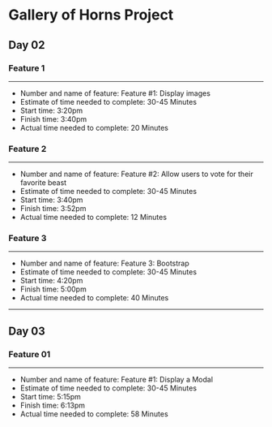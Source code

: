 # Gallery of Horns Project

## Day 02

### Feature 1

---

- Number and name of feature: Feature #1: Display images
- Estimate of time needed to complete: 30-45 Minutes
- Start time: 3:20pm
- Finish time: 3:40pm
- Actual time needed to complete: 20 Minutes

### Feature 2

---

- Number and name of feature: Feature #2: Allow users to vote for their favorite beast
- Estimate of time needed to complete: 30-45 Minutes
- Start time: 3:40pm
- Finish time: 3:52pm
- Actual time needed to complete: 12 Minutes

### Feature 3

---

- Number and name of feature: Feature 3: Bootstrap
- Estimate of time needed to complete: 30-45 Minutes
- Start time: 4:20pm
- Finish time: 5:00pm
- Actual time needed to complete: 40 Minutes

---

## Day 03

### Feature 01

---

- Number and name of feature: Feature #1: Display a Modal
- Estimate of time needed to complete: 30-45 Minutes
- Start time: 5:15pm
- Finish time: 6:13pm
- Actual time needed to complete: 58 Minutes
